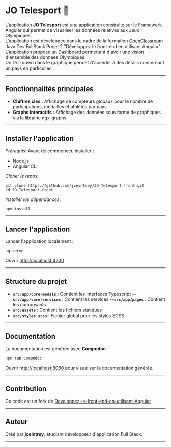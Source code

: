 # **JO Telesport** 🏅  


L'application **JO Telesport** est une application construite sur le Framework Angular qui permet de visualiser les données relatives aux Jeux Olympiques.  
L'application est développée dans le cadre de la formation [OpenClassroom](https://openclassrooms.com) Java Dev FullStack Projet 2 "Développez le front-end en utilisant Angular".  
L'application propose un Dashboard permettant d'avoir une vision d'ensemble des données Olympiques.  
Un Drill down dans le graphique permet d'accéder à des détails concernant un pays en particulier.  

---

## **Fonctionnalités principales**  
- **Chiffres clés** : Affichage de compteurs globaux pour le nombre de participations, médailles et athlètes par pays.  
- **Graphs interactifs** : Affichage des données sous forme de graphiques via la librairie ngx-graphs

---

## **Installer l'application**
*Prérequis*:
Avant de commencer, installer : 
- Node.js
- Angular CLI


*Cloner le repos*: 

   ```shell
   git clone https://github.com/jceintrey/JO-Telesport-front.git
   cd JO-Telesport-front
   ```  
*Installer les dépendances*:

   ```shell
   npm install
   ```  

---

## **Lancer l'application**  

   Lancer l'application localement :  
   ```bash
   ng serve
   ```  
   Ouvrir [http://localhost:4200](http://localhost:4200) 


  

---

## **Structure du projet**  
- **`src/app/core/models`** : Contient les interfaces Typescript
--**`src/app/core/services`** : Contient les services
--**`src/app/pages`** : Contient les composants
- **`src/assets`** : Contient les fichiers statiques
- **`src/styles.scss`** : Fichier global pour les styles SCSS.  


---

## **Documentation**  
La documentation est générée avec **Compodoc**.  

   ```bash
   npm run compodoc
   ```  
   Ouvrir [http://localhost:8080](http://localhost:8080) pour visualiser la documentation générée.  

---

## **Contribution**  
Ce code est un fork de [Developpez-le-front-end-en-utilisant-Angular](https://github.com/OpenClassrooms-Student-Center/Developpez-le-front-end-en-utilisant-Angular)

---

## **Auteur**  
Créé par **jceintrey**, étudiant développeur d'application Full Stack.

---

